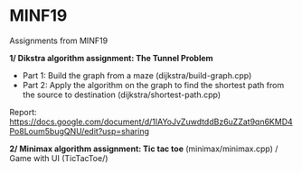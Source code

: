 # MINF19
Assignments from MINF19

**1/ Dikstra algorithm assignment: The Tunnel Problem**
- Part 1: Build the graph from a maze (dijkstra/build-graph.cpp)
- Part 2: Apply the algorithm on the graph to find the shortest path from the source to destination (dijkstra/shortest-path.cpp)

Report: https://docs.google.com/document/d/1IAYoJvZuwdtddBz6uZZat9qn6KMD4Po8Loum5bugQNU/edit?usp=sharing

**2/ Minimax algorithm assignment: Tic tac toe** (minimax/minimax.cpp) / Game with UI (TicTacToe/)

